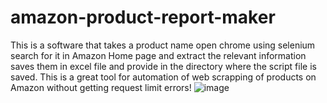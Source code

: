 # amazon-product-report-maker
This is a software that takes a product name open chrome using selenium search for it in Amazon Home page and extract the relevant information saves them in excel file and provide in the directory where the script file is saved. This is a great tool for automation of web scrapping of products on Amazon without getting request limit errors!
![image](https://github.com/shruti-ritik/amazon-product-report-maker/assets/109898757/2c2a7073-12a1-407a-96a0-b15b6bb8f047)
